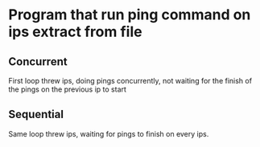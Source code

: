 # Program that run ping command on ips extract from file

## Concurrent

First loop threw ips, doing pings concurrently, not waiting for the finish of the pings on the previous ip to start

## Sequential

Same loop threw ips, waiting for pings to finish on every ips.